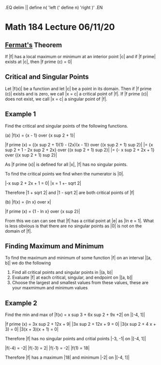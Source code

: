 .EQ
delim ||
define n( 'left ('
define n) 'right )'
.EN
# Math 184 Lecture 06/11/20
## [Fermat's](https://en.wikipedia.org/wiki/Pierre_de_Fermat) Theorem
If |f| has a local maximum or minimum at an interior point |c| and if |f prime|
exists at |c|, then |f prime (c) = 0|

## Critical and Singular Points
Let |f(x)| be a function and let |c| be a point in its domain. Then if
|f prime (c)| exists and is zero, we call |x = c| a critical point of |f|.
If |f prime (c)| does not exist, we call |x = c| a singular point of |f|.

## Example 1
Find the critical and singular points of the following functions.

(a) |f(x) = {x - 1} over {x sup 2 + 1}|

|f prime (x) = {(x sup 2 + 1)(1) - (2x)(x - 1)} over {(x sup 2 + 1) sup 2}|
|= {x sup 2 + 1 - 2x sup 2 + 2x} over {(x sup 2 + 1) sup 2}|
|= {- x sup 2 + 2x + 1} over {(x sup 2 + 1) sup 2}|

As |f prime (x)| is defined for all |x|, |f| has no singular points.

To find the critical points we find when the numerator is |0|.

|-x sup 2 + 2x + 1 = 0|
|x = 1 +- sqrt 2|

Therefore |1 + sqrt 2| and |1 - sqrt 2| are both critical points of |f|

(b) |f(x) = {ln x} over x|

|f prime (x) = {1 - ln x} over {x sup 2}|

From this we can can see that |f| has a critial point at |e| as |ln e = 1|.
What is less obvious is that there are no singular points as |0| is not on the
domain of |f|.

## Finding Maximum and Minimum
To find the maximum and minimum of some function |f| on an interval |[a, b]|
we do the following

1. Find all critical points and singular points in |(a, b)|
2. Evaluate |f| at each critical, singular, and endpoint on |[a, b]|
3. Choose the largest and smallest values from these values, these are your
maxmimum and minimum values

## Example 2
Find the min and max of |f(x) = x sup 3 + 6x sup 2 + 9x +2| on |[-4, 1]|

|f prime (x) = 3x sup 2 + 12x + 9|
|3x sup 2 + 12x + 9 = 0|
|3(x sup 2 + 4 x + 3) = 0|
|3(x + 3)(x + 1) = 0|

Therefore |f| has no singular points and critial points |-3, -1| on |[-4, 1]|

|f(-4) = -2|
|f(-3) = 2|
|f(-1) = -2|
|f(1) = 18|

Therefore |f| has a maximum |18| and minimum |-2| on |[-4, 1]|
